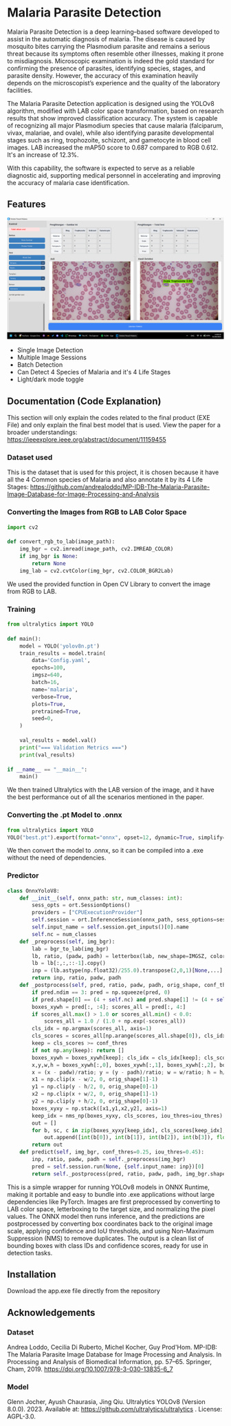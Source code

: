 # Malaria Parasite Detection

Malaria Parasite Detection is a deep learning–based software developed to assist in the automatic diagnosis of malaria. The disease is caused by mosquito bites carrying the Plasmodium parasite and remains a serious threat because its symptoms often resemble other illnesses, making it prone to misdiagnosis. Microscopic examination is indeed the gold standard for confirming the presence of parasites, identifying species, stages, and parasite density. However, the accuracy of this examination heavily depends on the microscopist’s experience and the quality of the laboratory facilities.

The Malaria Parasite Detection application is designed using the YOLOv8 algorithm, modified with LAB color space transformation, based on research results that show improved classification accuracy. The system is capable of recognizing all major Plasmodium species that cause malaria (falciparum, vivax, malariae, and ovale), while also identifying parasite developmental stages such as ring, trophozoite, schizont, and gametocyte in blood cell images. LAB increased the mAP50 score to 0.687 compared to RGB 0.612. It's an increase of 12.3%.

With this capability, the software is expected to serve as a reliable diagnostic aid, supporting medical personnel in accelerating and improving the accuracy of malaria case identification.

## Features

![alt text](Readme_Images/Detect.png)

- Single Image Detection
- Multiple Image Sessions
- Batch Detection
- Can Detect 4 Species of Malaria and it's 4 Life Stages
- Light/dark mode toggle

## Documentation (Code Explanation)

This section will only explain the codes related to the final product (EXE File) and only explain the final best model that is used. View the paper for a broader understandings: https://ieeexplore.ieee.org/abstract/document/11159455

### Dataset used

This is the dataset that is used for this project, it is chosen because it have all the 4 Common species of Malaria and also annotate it by its 4 Life Stages:
https://github.com/andrealoddo/MP-IDB-The-Malaria-Parasite-Image-Database-for-Image-Processing-and-Analysis

### Converting the Images from RGB to LAB Color Space

```python
import cv2

def convert_rgb_to_lab(image_path):
    img_bgr = cv2.imread(image_path, cv2.IMREAD_COLOR)
    if img_bgr is None:
        return None
    img_lab = cv2.cvtColor(img_bgr, cv2.COLOR_BGR2Lab)
```

We used the provided function in Open CV Library to convert the image from RGB to LAB.

### Training

```python
from ultralytics import YOLO

def main():
    model = YOLO('yolov8n.pt')
    train_results = model.train(
        data='Config.yaml',
        epochs=100,
        imgsz=640,
        batch=16,
        name='malaria',
        verbose=True,
        plots=True,
        pretrained=True,
        seed=0,
    )

    val_results = model.val()
    print("=== Validation Metrics ===")
    print(val_results)

if __name__ == "__main__":
    main()
```

We then trained Ultralytics with the LAB version of the image, and it have the best performance out of all the scenarios mentioned in the paper.

### Converting the .pt Model to .onnx

```python
from ultralytics import YOLO
YOLO("best.pt").export(format="onnx", opset=12, dynamic=True, simplify=True)
```

We then convert the model to .onnx, so it can be compiled into a .exe without the need of dependencies.

### Predictor

```python
class OnnxYoloV8:
    def __init__(self, onnx_path: str, num_classes: int):
        sess_opts = ort.SessionOptions()
        providers = ["CPUExecutionProvider"]
        self.session = ort.InferenceSession(onnx_path, sess_options=sess_opts, providers=providers)
        self.input_name = self.session.get_inputs()[0].name
        self.nc = num_classes
    def _preprocess(self, img_bgr):
        lab = bgr_to_lab(img_bgr)
        lb, ratio, (padw, padh) = letterbox(lab, new_shape=IMGSZ, color=(114,114,114))
        lb = lb[:,:,::-1].copy()
        inp = (lb.astype(np.float32)/255.0).transpose(2,0,1)[None,...]
        return inp, ratio, padw, padh
    def _postprocess(self, pred, ratio, padw, padh, orig_shape, conf_thres=0.25, iou_thres=0.45):
        if pred.ndim == 3: pred = np.squeeze(pred, 0)
        if pred.shape[0] == (4 + self.nc) and pred.shape[1] != (4 + self.nc): pred = pred.T
        boxes_xywh = pred[:, :4]; scores_all = pred[:, 4:]
        if scores_all.max() > 1.0 or scores_all.min() < 0.0:
            scores_all = 1.0 / (1.0 + np.exp(-scores_all))
        cls_idx = np.argmax(scores_all, axis=1)
        cls_scores = scores_all[np.arange(scores_all.shape[0]), cls_idx]
        keep = cls_scores >= conf_thres
        if not np.any(keep): return []
        boxes_xywh = boxes_xywh[keep]; cls_idx = cls_idx[keep]; cls_scores = cls_scores[keep]
        x,y,w,h = boxes_xywh[:,0], boxes_xywh[:,1], boxes_xywh[:,2], boxes_xywh[:,3]
        x = (x - padw)/ratio; y = (y - padh)/ratio; w = w/ratio; h = h/ratio
        x1 = np.clip(x - w/2, 0, orig_shape[1]-1)
        y1 = np.clip(y - h/2, 0, orig_shape[0]-1)
        x2 = np.clip(x + w/2, 0, orig_shape[1]-1)
        y2 = np.clip(y + h/2, 0, orig_shape[0]-1)
        boxes_xyxy = np.stack([x1,y1,x2,y2], axis=1)
        keep_idx = nms_np(boxes_xyxy, cls_scores, iou_thres=iou_thres)
        out = []
        for b, sc, c in zip(boxes_xyxy[keep_idx], cls_scores[keep_idx], cls_idx[keep_idx]):
            out.append([int(b[0]), int(b[1]), int(b[2]), int(b[3]), float(sc), int(c)])
        return out
    def predict(self, img_bgr, conf_thres=0.25, iou_thres=0.45):
        inp, ratio, padw, padh = self._preprocess(img_bgr)
        pred = self.session.run(None, {self.input_name: inp})[0]
        return self._postprocess(pred, ratio, padw, padh, img_bgr.shape, conf_thres, iou_thres)
```

This is a simple wrapper for running YOLOv8 models in ONNX Runtime, making it portable and easy to bundle into .exe applications without large dependencies like PyTorch. Images are first preprocessed by converting to LAB color space, letterboxing to the target size, and normalizing the pixel values. The ONNX model then runs inference, and the predictions are postprocessed by converting box coordinates back to the original image scale, applying confidence and IoU thresholds, and using Non-Maximum Suppression (NMS) to remove duplicates. The output is a clean list of bounding boxes with class IDs and confidence scores, ready for use in detection tasks.

## Installation

Download the app.exe file directly from the repository

## Acknowledgements

### Dataset

Andrea Loddo, Cecilia Di Ruberto, Michel Kocher, Guy Prod'Hom.
MP-IDB: The Malaria Parasite Image Database for Image Processing and Analysis.
In Processing and Analysis of Biomedical Information, pp. 57–65. Springer, Cham, 2019.
https://doi.org/10.1007/978-3-030-13835-6_7

### Model

Glenn Jocher, Ayush Chaurasia, Jing Qiu.
Ultralytics YOLOv8 (Version 8.0.0). 2023.
Available at: https://github.com/ultralytics/ultralytics
.
License: AGPL-3.0.
